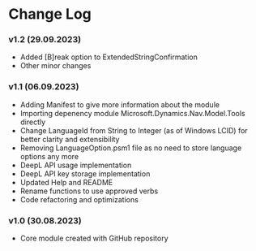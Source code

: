 # Change Log

### v1.2 (29.09.2023)
 - Added [B]reak option to ExtendedStringConfirmation
 - Other minor changes

### v1.1 (06.09.2023)
 - Adding Manifest to give more information about the module
 - Importing depenency module Microsoft.Dynamics.Nav.Model.Tools directly
 - Change LanguageId from String to Integer (as of Windows LCID) for better clarity and extensibility
 - Removing LanguageOption.psm1 file as no need to store language options any more
 - DeepL API usage implementation
 - DeepL API key storage implementation
 - Updated Help and README
 - Rename functions to use approved verbs
 - Code refactoring and optimizations

### v1.0 (30.08.2023)
 - Core module created with GitHub repository
